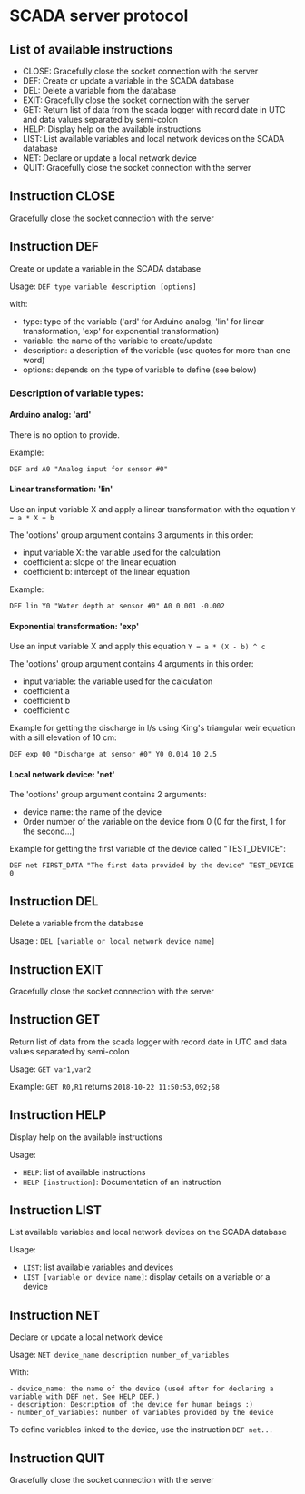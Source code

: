 # SCADA server protocol

## List of available instructions

- CLOSE: Gracefully close the socket connection with the server
- DEF: Create or update a variable in the SCADA database
- DEL: Delete a variable from the database
- EXIT: Gracefully close the socket connection with the server
- GET: Return list of data from the scada logger with record date in UTC and data values separated by semi-colon
- HELP: Display help on the available instructions
- LIST: List available variables and local network devices on the SCADA database
- NET: Declare or update a local network device
- QUIT: Gracefully close the socket connection with the server

## Instruction CLOSE

Gracefully close the socket connection with the server

## Instruction DEF

Create or update a variable in the SCADA database

Usage: `DEF type variable description [options]`

with:

- type: type of the variable ('ard' for Arduino analog, 'lin' for linear transformation, 'exp' for exponential transformation)
- variable: the name of the variable to create/update
- description: a description of the variable (use quotes for more than one word)
- options: depends on the type of variable to define (see below)

### Description of variable types:

#### Arduino analog: 'ard'

There is no option to provide.

Example:

    DEF ard A0 "Analog input for sensor #0"

#### Linear transformation: 'lin'

Use an input variable X and apply a linear transformation with the equation `Y = a * X + b`

The 'options' group argument contains 3 arguments in this order:

- input variable X: the variable used for the calculation
- coefficient a: slope of the linear equation
- coefficient b: intercept of the linear equation

Example:

    DEF lin Y0 "Water depth at sensor #0" A0 0.001 -0.002

#### Exponential transformation: 'exp'

Use an input variable X and apply this equation `Y = a * (X - b) ^ c`

The 'options' group argument contains 4 arguments in this order:

- input variable: the variable used for the calculation
- coefficient a
- coefficient b
- coefficient c

Example for getting the discharge in l/s using King's triangular weir equation with a sill elevation of 10 cm:

    DEF exp Q0 "Discharge at sensor #0" Y0 0.014 10 2.5

#### Local network device: 'net'

The 'options' group argument contains 2 arguments:

- device name: the name of the device
- Order number of the variable on the device from 0 (0 for the first, 1 for the second...)

Example for getting the first variable of the device called "TEST_DEVICE":

    DEF net FIRST_DATA "The first data provided by the device" TEST_DEVICE 0

## Instruction DEL

Delete a variable from the database

Usage : `DEL [variable or local network device name]`

## Instruction EXIT

Gracefully close the socket connection with the server

## Instruction GET

Return list of data from the scada logger with record date in UTC and data values separated by semi-colon

Usage: `GET var1,var2`

Example: `GET R0,R1` returns `2018-10-22 11:50:53,092;58`

## Instruction HELP

Display help on the available instructions

Usage:

- `HELP`: list of available instructions
- `HELP [instruction]`: Documentation of an instruction

## Instruction LIST

List available variables and local network devices on the SCADA database

Usage:

- `LIST`: list available variables and devices
- `LIST [variable or device name]`: display details on a variable or a device

## Instruction NET

Declare or update a local network device

Usage: `NET device_name description number_of_variables`

With:

    - device_name: the name of the device (used after for declaring a variable with DEF net. See HELP DEF.)
    - description: Description of the device for human beings :)
    - number_of_variables: number of variables provided by the device

To define variables linked to the device, use the instruction `DEF net...`

## Instruction QUIT

Gracefully close the socket connection with the server
